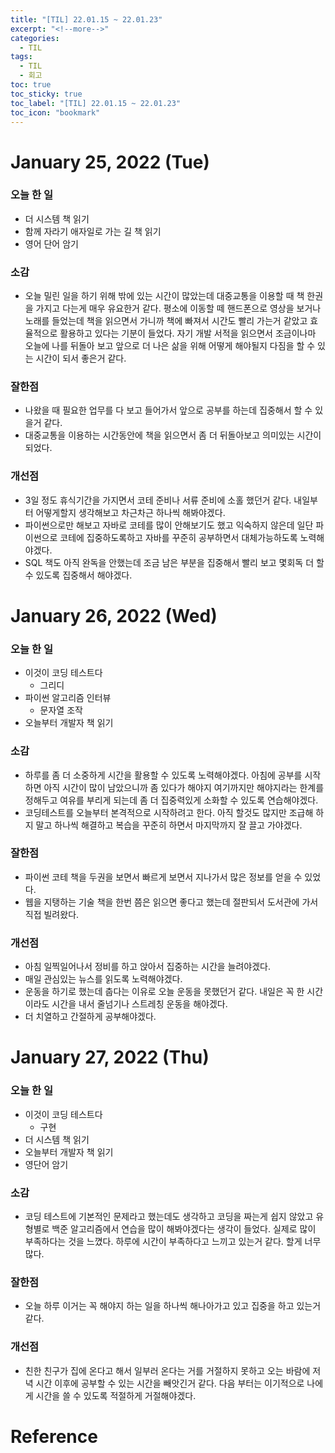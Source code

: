 ```yaml
---
title: "[TIL] 22.01.15 ~ 22.01.23"
excerpt: "<!--more-->"
categories:
  - TIL
tags:
  - TIL
  - 회고
toc: true
toc_sticky: true
toc_label: "[TIL] 22.01.15 ~ 22.01.23"
toc_icon: "bookmark"
---
```


# January 25, 2022 (Tue)

### 오늘 한 일
- 더 시스템 책 읽기
- 함께 자라기 애자일로 가는 길 책 읽기
- 영어 단어 암기

### 소감
- 오늘 밀린 일을 하기 위해 밖에 있는 시간이 많았는데 대중교통을 이용할 때 책 한권을 가지고 다는게 매우 유요한거 같다.
평소에 이동할 떼 핸드폰으로 영상을 보거나 노래를 들었는데 책을 읽으면서 가니까 책에 빠져서 시간도 빨리 가는거 같았고 효율적으로 활용하고 있다는 기분이 들었다.
자기 개발 서적을 읽으면서 조금이나마 오늘에 나를 뒤돌아 보고 앞으로 더 나은 삶을 위해 어떻게 해야될지 다짐을 할 수 있는 시간이 되서 좋은거 같다.

### 잘한점
- 나왔을 때 필요한 업무를 다 보고 들어가서 앞으로 공부를 하는데 집중해서 할 수 있을거 같다.
- 대중교통을 이용하는 시간동안에 책을 읽으면서 좀 더 뒤돌아보고 의미있는 시간이 되었다.

### 개선점
- 3일 정도 휴식기간을 가지면서 코테 준비나 서류 준비에 소홀 했던거 같다. 내일부터 어떻게할지 생각해보고 차근차근 하나씩 해봐야겠다.
- 파이썬으로만 해보고 자바로 코테를 많이 안해보기도 했고 익숙하지 않은데 일단 파이썬으로 코테에 집중하도록하고 자바를 꾸준히 공부하면서 대체가능하도록 노력해야겠다.
- SQL 책도 아직 완독을 안했는데 조금 남은 부분을 집중해서 빨리 보고 몇회독 더 할 수 있도록 집중해서 해야겠다.

# January 26, 2022 (Wed)

### 오늘 한 일
- 이것이 코딩 테스트다
  - 그리디
- 파이썬 알고리즘 인터뷰
  - 문자열 조작
- 오늘부터 개발자 책 읽기

### 소감
- 하루를 좀 더 소중하게 시간을 활용할 수 있도록 노력해야겠다. 아침에 공부를 시작하면 아직 시간이 많이 남았으니까 좀 있다가 해야지 여기까지만 해야지라는 한계를 정해두고 여유를 부리게 되는데 좀 더 집중력있게 소화할 수 있도록 연습해야겠다.
- 코딩테스트를 오늘부터 본격적으로 시작하려고 한다. 아직 할것도 많지만 조급해 하지 말고 하나씩 해결하고 복습을 꾸준히 하면서 마지막까지 잘 끌고 가야겠다.

### 잘한점
- 파이썬 코테 책을 두권을 보면서 빠르게 보면서 지나가서 많은 정보를 얻을 수 있었다.
- 웹을 지탱하는 기술 책을 한번 쯤은 읽으면 좋다고 했는데 절판되서 도서관에 가서 직접 빌려왔다.

### 개선점
- 아침 일찍일어나서 정비를 하고 앉아서 집중하는 시간을 늘려야겠다.
- 매일 관심있는 뉴스를 읽도록 노력해야겠다.
- 운동을 하기로 했는데 춥다는 이유로 오늘 운동을 못했던거 같다. 내일은 꼭 한 시간이라도 시간을 내서 줄넘기나 스트레칭 운동을 해야겠다.
- 더 치열하고 간절하게 공부해야겠다.

# January 27, 2022 (Thu)

### 오늘 한 일
- 이것이 코딩 테스트다
  - 구현
- 더 시스템 책 읽기
- 오늘부터 개발자 책 읽기
- 영단어 암기
### 소감
- 코딩 테스트에 기본적인 문제라고 했는데도 생각하고 코딩을 짜는게 쉽지 않았고 유형별로 백준 알고리즘에서 연습을 많이 해봐야겠다는 생각이 들었다.
실제로 많이 부족하다는 것을 느꼈다. 하루에 시간이 부족하다고 느끼고 있는거 같다. 할게 너무 많다.

### 잘한점
- 오늘 하루 이거는 꼭 해야지 하는 일을 하나씩 해나아가고 있고 집중을 하고 있는거 같다. 

### 개선점
- 친한 친구가 집에 온다고 해서 일부러 온다는 거를 거절하지 못하고 오는 바람에 저녁 시간 이후에 공부할 수 있는 시간을 빼앗긴거 같다.
다음 부터는 이기적으로 나에게 시간을 쓸 수 있도록 적절하게 거절해야겠다.

# Reference